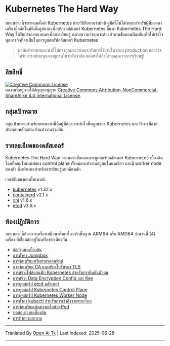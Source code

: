 # Kubernetes The Hard Way

บทแนะนำนี้จะพาคุณตั้งค่า Kubernetes ด้วยวิธีที่ยากกว่าปกติ คู่มือนี้ไม่ได้เหมาะสำหรับผู้ที่มองหาเครื่องมืออัตโนมัติเต็มรูปแบบเพื่อสร้างคลัสเตอร์ Kubernetes ขึ้นมา Kubernetes The Hard Way ได้รับการออกแบบมาเพื่อการเรียนรู้ หมายความว่าคุณจะต้องทำตามขั้นตอนทีละขั้นเพื่อให้เข้าใจทุกภารกิจที่จำเป็นในการบูตสตรัปคลัสเตอร์ Kubernetes

> ผลลัพธ์จากบทแนะนำนี้ไม่ควรถูกมองว่าเหมาะกับการใช้งานในระบบ production และอาจได้รับการสนับสนุนจากชุมชนในระดับจำกัด แต่อย่าให้สิ่งนี้หยุดคุณจากการเรียนรู้!

## ลิขสิทธิ์

<a rel="license" href="http://creativecommons.org/licenses/by-nc-sa/4.0/"><img alt="Creative Commons License" style="border-width:0" src="https://i.creativecommons.org/l/by-nc-sa/4.0/88x31.png" /></a><br />ผลงานนี้อยู่ภายใต้สัญญาอนุญาต <a rel="license" href="http://creativecommons.org/licenses/by-nc-sa/4.0/">Creative Commons Attribution-NonCommercial-ShareAlike 4.0 International License</a>.


## กลุ่มเป้าหมาย

กลุ่มเป้าหมายสำหรับบทแนะนำนี้คือผู้ที่ต้องการเข้าใจพื้นฐานของ Kubernetes และวิธีการที่องค์ประกอบหลักแต่ละส่วนทำงานร่วมกัน

## รายละเอียดของคลัสเตอร์

Kubernetes The Hard Way จะแนะนำขั้นตอนการบูตสตรัปคลัสเตอร์ Kubernetes เบื้องต้น โดยที่คอมโพเนนต์ของ control plane ทั้งหมดจะทำงานอยู่บนโหนดเดียว และมี worker node สองตัว ซึ่งเพียงพอสำหรับการเรียนรู้แนวคิดหลัก

เวอร์ชันของคอมโพเนนต์:

* [kubernetes](https://github.com/kubernetes/kubernetes) v1.32.x
* [containerd](https://github.com/containerd/containerd) v2.1.x
* [cni](https://github.com/containernetworking/cni) v1.6.x
* [etcd](https://github.com/etcd-io/etcd) v3.6.x

## ห้องปฏิบัติการ

บทแนะนำนี้ต้องการเครื่องเสมือนหรือเครื่องจริงพื้นฐาน ARM64 หรือ AMD64 จำนวนสี่ (4) เครื่อง ที่เชื่อมต่ออยู่ในเครือข่ายเดียวกัน

* [ข้อกำหนดเบื้องต้น](https://raw.githubusercontent.com/kelseyhightower/kubernetes-the-hard-way/master/docs/01-prerequisites.md)
* [การตั้งค่า Jumpbox](https://raw.githubusercontent.com/kelseyhightower/kubernetes-the-hard-way/master/docs/02-jumpbox.md)
* [การจัดเตรียมทรัพยากรคอมพิวต์](https://raw.githubusercontent.com/kelseyhightower/kubernetes-the-hard-way/master/docs/03-compute-resources.md)
* [การจัดเตรียม CA และสร้างใบรับรอง TLS](https://raw.githubusercontent.com/kelseyhightower/kubernetes-the-hard-way/master/docs/04-certificate-authority.md)
* [การสร้างไฟล์คอนฟิก Kubernetes สำหรับการยืนยันตัวตน](https://raw.githubusercontent.com/kelseyhightower/kubernetes-the-hard-way/master/docs/05-kubernetes-configuration-files.md)
* [การสร้าง Data Encryption Config และ Key](https://raw.githubusercontent.com/kelseyhightower/kubernetes-the-hard-way/master/docs/06-data-encryption-keys.md)
* [การบูตสตรัป etcd คลัสเตอร์](https://raw.githubusercontent.com/kelseyhightower/kubernetes-the-hard-way/master/docs/07-bootstrapping-etcd.md)
* [การบูตสตรัป Kubernetes Control Plane](https://raw.githubusercontent.com/kelseyhightower/kubernetes-the-hard-way/master/docs/08-bootstrapping-kubernetes-controllers.md)
* [การบูตสตรัป Kubernetes Worker Node](https://raw.githubusercontent.com/kelseyhightower/kubernetes-the-hard-way/master/docs/09-bootstrapping-kubernetes-workers.md)
* [การตั้งค่า kubectl สำหรับการเข้าถึงจากระยะไกล](https://raw.githubusercontent.com/kelseyhightower/kubernetes-the-hard-way/master/docs/10-configuring-kubectl.md)
* [การจัดเตรียมเส้นทางเครือข่าย Pod](https://raw.githubusercontent.com/kelseyhightower/kubernetes-the-hard-way/master/docs/11-pod-network-routes.md)
* [ทดสอบระบบเบื้องต้น](https://raw.githubusercontent.com/kelseyhightower/kubernetes-the-hard-way/master/docs/12-smoke-test.md)
* [การทำความสะอาด](https://raw.githubusercontent.com/kelseyhightower/kubernetes-the-hard-way/master/docs/13-cleanup.md)


---

Tranlated By [Open Ai Tx](https://github.com/OpenAiTx/OpenAiTx) | Last indexed: 2025-06-28

---